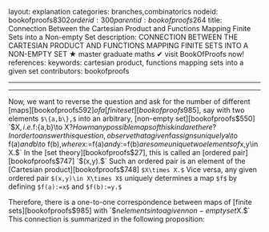 layout: explanation
categories: branches,combinatorics
nodeid: bookofproofs$8302
orderid: 300
parentid: bookofproofs$264
title: Connection Between the Cartesian Product and Functions Mapping Finite Sets into a Non-empty Set
description: CONNECTION BETWEEN THE CARTESIAN PRODUCT AND FUNCTIONS MAPPING FINITE SETS INTO A NON-EMPTY SET &#9733; master graduate maths &#10004; visit BookOfProofs now!
references: 
keywords: cartesian product, functions mapping sets into a given set
contributors: bookofproofs

---


---

Now, we want to reverse the question and ask for the number of different [maps][bookofproofs$592] of a [finite set][bookofproofs$985], say with two elements `$\{a,b\},$` into an arbitrary, [non-empty set][bookofproofs$550] `$X$`, i.e. `$f:\{a,b\}\to X$`? How many possible maps of this kind are there? In order to answer this question, observe that a given `$f$` assigns uniquely `$a\to f(a)$` and `$b\to f(b),$` where `$x:=f(a)$` and `$y:=f(b)$` are some unique two elements of `$x,y\in X.$` In the [set theory][bookofproofs$27], this is called an [ordered pair][bookofproofs$747] `$(x,y).$` Such an ordered pair is an element of the [Cartesian product][bookofproofs$748] `$X\times X.$` Vice versa, any given ordered pair `$(x,y)\in X\times X$` uniquely determines a map `$f$` by defining `$f(a):=x$` and `$f(b):=y.$` 

Therefore, there is a one-to-one correspondence between maps of [finite sets][bookofproofs$985] with `$n$` elements into a given non-empty set `$X.$` This connection is summarized in the following proposition:
